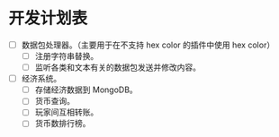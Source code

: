 # 开发计划表

- [ ] 数据包处理器。（主要用于在不支持 hex color 的插件中使用 hex color）
    - [ ] 注册字符串替换。
    - [ ] 监听各类和文本有关的数据包发送并修改内容。
- [ ] 经济系统。
    - [ ] 存储经济数据到 MongoDB。
    - [ ] 货币查询。
    - [ ] 玩家间互相转账。
    - [ ] 货币数排行榜。